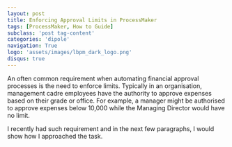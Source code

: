 ```yaml
---
layout: post
title: Enforcing Approval Limits in ProcessMaker
tags: [ProcessMaker, How to Guide] 
subclass: 'post tag-content'
categories: 'dipole'
navigation: True
logo: 'assets/images/lbpm_dark_logo.png'
disqus: true
---
```


An often common requirement when automating financial approval processes is the need to enforce limits. Typically in an organisation, management cadre employees have the authority to approve expenses based on their grade or office. For example, a manager might be authorised to approve expenses below 10,000 while the Managing Director would have no limit.

I recently had such requirement and in the next few paragraphs, I would show how I approached the task. 